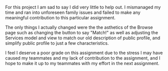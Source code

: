 For this project I am sad to say I did very little to help out. I mismanaged my time and ran into unforeseen family issues and failed to make any meaningful contribution to this particular assignment.

The only things I actually changed were the the asthetics of the Browse page such as changing the button to say "Match!" as well as adjusting the Services model and view to match our old description of public profile, and simplify public profile to just a few characteristics.

I feel I deserve a poor grade on this assignment due to the stress I may have caused my teammates and my lack of contribution to the assignment, and I hope to make it up to my teammates with my effort in the next assignment.
